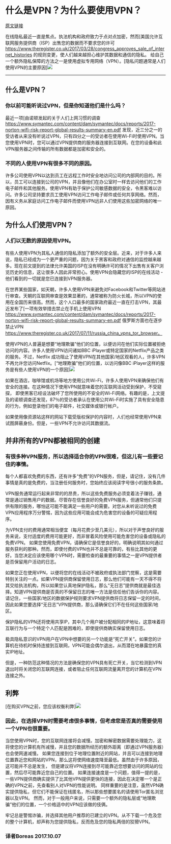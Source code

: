 # 什么是VPN？为什么要使用VPN？
[原文链接](https://medium.com/threat-intel/vpns-internet-privacy-d06d0259cee5)
 
在线隐私最近一直是焦点。执法机构和政府致力于点对点加密，然而[美国允许互联网服务提供商（ISP）出售您的数据而不要求您的许可  https://www.theregister.co.uk/2017/03/28/congress_approves_sale_of_internet_histories 的规则变更，使人们越来越担心维护其数据和通信的隐私。 给自己一个额外隐私保障的方法之一是使用虚拟专用网络（VPN）。[隐私问题通常是人们使用VPN的主要原因]![](1.jpg)

******
## 什么是VPN？
### 你以前可能听说过VPN，但是你知道他们是什么吗？
最近一项[由诺顿发起的关于人们上网习惯的调查 https://www.symantec.com/content/dam/symantec/docs/reports/2017-norton-wifi-risk-report-global-results-summary-en.pdf 发现，近三分之一的受访者从来没有听说过VPN，只有四分之一的受访者在使用Wi-Fi时使用VPN。当您使用VPN时，您可以通过VPN提供商的服务器连接到互联网。在您的设备和此VPN服务器之间传输的所有数据都是加密和安全的。

### 不同的人使用VPN有很多不同的原因。
许多公司使用VPN以达到员工在远程工作时安全地访问公司的内部网的目的。所以，员工可以连接到公司的VPN，并且像他们在办公室时一样去访问他们的工作电子邮件和其他服务。使用VPN有助于保护公司敏感数据的安全，令黑客难以访问。许多公司坚持要求员工使用VPN访问工作电子邮件或任何共享网络。然而，因有义务从家庭访问工作电子邮件而使用VPN远非人们使用这些加密网络的唯一原因。


## 为什么人们使用VPN？
### 人们以无数的原因使用VPN。
有些人使用VPN为其私人通信的隐私添加了额外的安全层。近来，对于许多人来说，隐私已经成为一个更严重的问题，因为关于黑客和政府对通信的监控越来越多。现在前文提到的法律允许美国的ISP在没有明确许可的情况下出售有关客户浏览历史的信息，这让很多人因此非常担心。使用VPN会隐藏您的ISP的在线活动 - 他们看到的一切就是您已连接到VPN服务器。

在世界某些国家，如天朝，许多人使用VPN来避免对Facebook和Twitter等网站进行审查。天朝的互联网审查是效果显著的，通常被称为防火长城，所以VPN的使用在全国历来很高。然而，这个人口最多的国家政府最近一直在打击VPN，其最近发布了[一项有效举措去禁止在手机上使用VPN  https://www.symantec.com/content/dam/symantec/docs/reports/2017-norton-wifi-risk-report-global-results-summary-en.pdf 俄罗斯方面也在逐步禁止VPN https://www.theregister.co.uk/2017/07/11/russia_china_vpns_tor_browser。
 
使用VPN的人普遍是想要“地理欺骗”他们的位置，以便访问在他们实际位置被拒绝访问的内容。许多人使用VPN访问诸如BBC iPlayer或特定国家的Netflix产品之类的服务。不过，Netflix 成功阻止了使用VPN在其他国家/地区观看的人，许多VPN不再允许您访问Netflix。[“地理欺骗”他们的位置，以访问像BBC iPlayer这样的服务是有些人使用VPN的一个原因]![](2.jpg)

如果在酒店，咖啡馆或机场等地方使用公共Wi-Fi，许多人使用VPN来确保他们有安全的连接。在这种情况下使用VPN就意味着您的互联网活动受到保护，不受窥探， 即使黑客已经设法破坏了您所使用的不安全的Wi-Fi网络。有趣的是，上文提及的诺顿调查还发现，87％的受访者承认在使用公共Wi-Fi时实施了具有安全隐患的行为，例如登录他们的电子邮件，社交媒体或银行帐户。

如果使用像资源站这样的网站下载受版权保护的内容时，人们也经常使用VPN来试图屏蔽身份。但是，一些VPN不允许访问其数据流。


## 并非所有的VPN都被相同的创建
###  有很多种VPN服务，所以选择适合你的VPN很难，但这儿有一些要记住的事情。
每个人都喜欢免费的东西，还有许多“免费”的VPN服务，但是，请记住，没有几件事情是真的是免费的，当注册任何服务时，您始终应该阅读字号很小的服务条款。

VPN服务通常运行起来非常的的昂贵，所以这些免费服务必须变着法子赚钱，通常是通过销售用户的数据。尽管存在信誉良好的免费VPN服务，但通常他们只提供有限的服务，哪怕这可能不能满足一些用户的需要。对您从未听说过的免费VPN应用程序万分警惕，因为这些应用可能会成为危害您的设备的可疑应用程序。

  为VPN支付的费用通常相当便宜（每月花费少至几美元），所以对于声誉良好的服务来说，支付适度的费用可能更好，而非冒着风险使用可能危害您的设备或隐私的免费VPN。 如果您使用免费VPN，请确保它是信誉良好的，明确说明其如何通过服务获利的那种。然而，即使付费的VPN也并不总是可靠的，有些比其他的更好。当您决定应该使用哪个VPN时，需要检查的最重要的事情之一是VPN提供者是否保留用户活动的日志。

  如果您正在使用VPN，以便将您的在线活动不被政府或执法部门觉察，这是需要特别关注的一点。如果VPN提供商保留使用日志，那么他们可能有一天不得不将其交给执法机构，所以如果您认真地保护隐私，那么“无日志”提供商就是最佳选择。知道VPN提供商是否真的不保留日志的唯一方法是信任他们告诉你的内容。请记住，一些国家/地区的数据保护规则要求VPN提供商将日志保留一定的时间，因此如果您要选择“无日志”VPN提供商，那么请确保它们不在任何这些国家/地区。

  保护隐私的VPN还将使用共享IP，其中几个用户被分配相同的IP地址，这意味着将互联行为与一个特定个人匹配是困难的，即使提供商确实保留使用日志。

  极具隐私意识的VPN用户在VPN中想要的另一个功能是“死亡开关”。如果您的计算机在待机时保持连接到互联网，VPN可能会偶尔退出，从而潜在地暴露您的真实IP地址。

  但是，一种防范这种情况的方法是确保您的VPN具有死亡开关，当它检测到VPN退出时将关闭您的互联网连接，或者阻止任何互联网流量离开您的计算机在VPN连接之外。


##  利弊 
[在购买VPN之前，您应该权衡利弊]![](3.jpg)

### 因此，在选择VPN时需要考虑很多事情，但考虑您是否真的需要使用一个VPN也很重要。
  当您使用VPN时，您的互联网连接将会减慢。加密和解密数据需要处理能力，这将使您的计算机有所减慢，并且您的数据所经历的额外距离（即通过VPN服务器）也会使网速减慢。
  如果您连接到位于地理位置附近的网站，并且可以连接到地理位置靠近您和网站的VPN，那么这将使网络速度降至最低。虽然由于许多原因，这可能并不总是发生，
  但是建议将VPN连接到尽可能靠近您想要访问的网站的位置，然后尽可能靠近您自己的位置。
  如果连接速度是一个问题，值得一提的是，一些VPN提供商确实提供了比其他VPN提供更快的连接，因此在决定哪一个是正确的VPN之前，先查看别人对VPN的性能说明。
  同样重要的是注意，虽然VPN确实提供隐私，但它们不能保证在线匿名，所以那些想要匿名的请使用Tor匿名浏览器以及VPN。
  然而，对于一般用户来说，只需要一个额外的隐私层或“地理欺骗”他们的位置，一个价格适中的VPN应该做的伎俩。
  
牢记总是警惕诈骗，并选择其他用户推荐的已建立的VPN。从不下载一个危及您的整个计算机，却声称为您提供隐私，反而危及您的隐私两倍的狡猾VPN。
### 译者Boreas 2017.10.07






